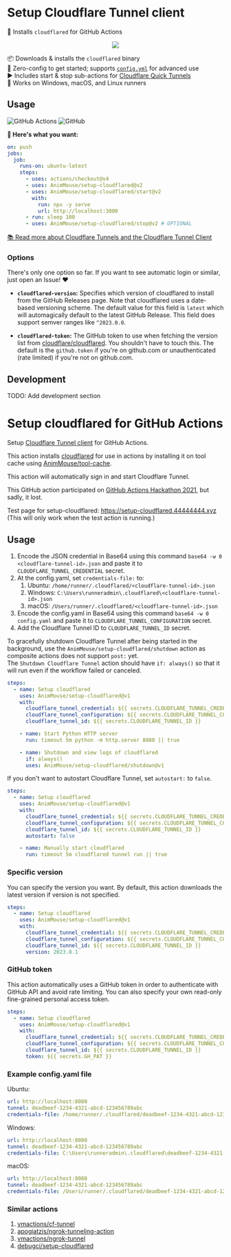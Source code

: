 # Setup Cloudflare Tunnel client

🚛 Installs `cloudflared` for GitHub Actions

<div align="center">

![](https://i.imgur.com/fCYSI7n.png)

</div>

📦 Downloads & installs the `cloudflared` binary \
🚀 Zero-config to get started; supports [`config.yml`](https://developers.cloudflare.com/cloudflare-one/connections/connect-networks/get-started/create-local-tunnel/#4-create-a-configuration-file) for advanced use \
▶️ Includes start & stop sub-actions for [Cloudflare Quick Tunnels](https://developers.cloudflare.com/cloudflare-one/connections/connect-networks/do-more-with-tunnels/trycloudflare/)  \
🌈 Works on Windows, macOS, and Linux runners

## Usage

![GitHub Actions](https://img.shields.io/static/v1?style=for-the-badge&message=GitHub+Actions&color=2088FF&logo=GitHub+Actions&logoColor=FFFFFF&label=)
![GitHub](https://img.shields.io/static/v1?style=for-the-badge&message=GitHub&color=181717&logo=GitHub&logoColor=FFFFFF&label=)

**🚀 Here's what you want:**

```yml
on: push
jobs:
  job:
    runs-on: ubuntu-latest
    steps:
      - uses: actions/checkout@v4
      - uses: AnimMouse/setup-cloudflared@v2
      - uses: AnimMouse/setup-cloudflared/start@v2
        with:
          run: npx -y serve
          url: http://localhost:3000
      - run: sleep 100
      - uses: AnimMouse/setup-cloudflared/stop@v2 # OPTIONAL
```

[📚 Read more about Cloudflare Tunnels and the Cloudflare Tunnel Client](https://developers.cloudflare.com/cloudflare-one/connections/connect-networks/)

### Options

There's only one option so far. If you want to see automatic login or similar,
just open an Issue! ❤️

- **`cloudflared-version`:** Specifies which version of cloudflared to install from the GitHub Releases page. Note that cloudflared uses a date-based versioning scheme. The default value for this field is `latest` which will automagically default to the latest GitHub Release. This field does support semver ranges like `^2023.0.0`.

- **`cloudflared-token`:** The GitHub token to use when fetching the version list from [cloudflare/cloudflared](https://github.com/cloudflare/cloudflared/releases). You shouldn't have to touch this. The default is the `github.token` if you're on github.com or unauthenticated (rate limited) if you're not on github.com.

## Development

TODO: Add development section



# Setup cloudflared for GitHub Actions

Setup [Cloudflare Tunnel client](https://github.com/cloudflare/cloudflared) for GitHub Actions.

This action installs [cloudflared](https://github.com/cloudflare/cloudflared) for use in actions by installing it on tool cache using [AnimMouse/tool-cache](https://github.com/AnimMouse/tool-cache).

This action will automatically sign in and start Cloudflare Tunnel.

This GitHub action participated on [GitHub Actions Hackathon 2021](https://dev.to/animmouse/expose-your-web-server-on-github-actions-to-the-internet-using-cloudflare-tunnel-ego), but sadly, it lost.

Test page for setup-cloudflared: https://setup-cloudflared.44444444.xyz (This will only work when the test action is running.)

## Usage

1. Encode the JSON credential in Base64 using this command `base64 -w 0 <cloudflare-tunnel-id>.json` and paste it to `CLOUDFLARE_TUNNEL_CREDENTIAL` secret.
2. At the config.yaml, set `credentials-file:` to:
   1. Ubuntu: `/home/runner/.cloudflared/<cloudflare-tunnel-id>.json`
   2. Windows: `C:\Users\runneradmin\.cloudflared\<cloudflare-tunnel-id>.json`
   3. macOS: `/Users/runner/.cloudflared/<cloudflare-tunnel-id>.json`
3. Encode the config.yaml in Base64 using this command `base64 -w 0 config.yaml` and paste it to `CLOUDFLARE_TUNNEL_CONFIGURATION` secret.
4. Add the Cloudflare Tunnel ID to `CLOUDFLARE_TUNNEL_ID` secret.

To gracefully shutdown Cloudflare Tunnel after being started in the background, use the `AnimMouse/setup-cloudflared/shutdown` action as composite actions does not support `post:` yet.\
The `Shutdown Cloudflare Tunnel` action should have `if: always()` so that it will run even if the workflow failed or canceled.

```yaml
steps:
  - name: Setup cloudflared
    uses: AnimMouse/setup-cloudflared@v1
    with:
      cloudflare_tunnel_credential: ${{ secrets.CLOUDFLARE_TUNNEL_CREDENTIAL }}
      cloudflare_tunnel_configuration: ${{ secrets.CLOUDFLARE_TUNNEL_CONFIGURATION }}
      cloudflare_tunnel_id: ${{ secrets.CLOUDFLARE_TUNNEL_ID }}

    - name: Start Python HTTP server
      run: timeout 5m python -m http.server 8080 || true

    - name: Shutdown and view logs of cloudflared
      if: always()
      uses: AnimMouse/setup-cloudflared/shutdown@v1
```

If you don't want to autostart Cloudflare Tunnel, set `autostart:` to `false`.

```yaml
steps:
  - name: Setup cloudflared
    uses: AnimMouse/setup-cloudflared@v1
    with:
      cloudflare_tunnel_credential: ${{ secrets.CLOUDFLARE_TUNNEL_CREDENTIAL }}
      cloudflare_tunnel_configuration: ${{ secrets.CLOUDFLARE_TUNNEL_CONFIGURATION }}
      cloudflare_tunnel_id: ${{ secrets.CLOUDFLARE_TUNNEL_ID }}
      autostart: false

    - name: Manually start cloudflared
      run: timeout 5m cloudflared tunnel run || true
```

### Specific version

You can specify the version you want. By default, this action downloads the latest version if version is not specified.

```yaml
steps:
  - name: Setup cloudflared
    uses: AnimMouse/setup-cloudflared@v1
    with:
      cloudflare_tunnel_credential: ${{ secrets.CLOUDFLARE_TUNNEL_CREDENTIAL }}
      cloudflare_tunnel_configuration: ${{ secrets.CLOUDFLARE_TUNNEL_CONFIGURATION }}
      cloudflare_tunnel_id: ${{ secrets.CLOUDFLARE_TUNNEL_ID }}
      version: 2023.8.1
```

### GitHub token

This action automatically uses a GitHub token in order to authenticate with GitHub API and avoid rate limiting. You can also specify your own read-only fine-grained personal access token.

```yaml
steps:
  - name: Setup cloudflared
    uses: AnimMouse/setup-cloudflared@v1
    with:
      cloudflare_tunnel_credential: ${{ secrets.CLOUDFLARE_TUNNEL_CREDENTIAL }}
      cloudflare_tunnel_configuration: ${{ secrets.CLOUDFLARE_TUNNEL_CONFIGURATION }}
      cloudflare_tunnel_id: ${{ secrets.CLOUDFLARE_TUNNEL_ID }}
      token: ${{ secrets.GH_PAT }}
```

### Example config.yaml file

Ubuntu:

```yaml
url: http://localhost:8080
tunnel: deadbeef-1234-4321-abcd-123456789abc
credentials-file: /home/runner/.cloudflared/deadbeef-1234-4321-abcd-123456789abc.json
```

Windows:

```yaml
url: http://localhost:8080
tunnel: deadbeef-1234-4321-abcd-123456789abc
credentials-file: C:\Users\runneradmin\.cloudflared\deadbeef-1234-4321-abcd-123456789abc.json
```

macOS:

```yaml
url: http://localhost:8080
tunnel: deadbeef-1234-4321-abcd-123456789abc
credentials-file: /Users/runner/.cloudflared/deadbeef-1234-4321-abcd-123456789abc.json
```

### Similar actions

1. [vmactions/cf-tunnel](https://github.com/vmactions/cf-tunnel)
2. [apogiatzis/ngrok-tunneling-action](https://github.com/apogiatzis/ngrok-tunneling-action)
3. [vmactions/ngrok-tunnel](https://github.com/vmactions/ngrok-tunnel)
4. [debugci/setup-cloudflared](https://github.com/debugci/setup-cloudflared)
